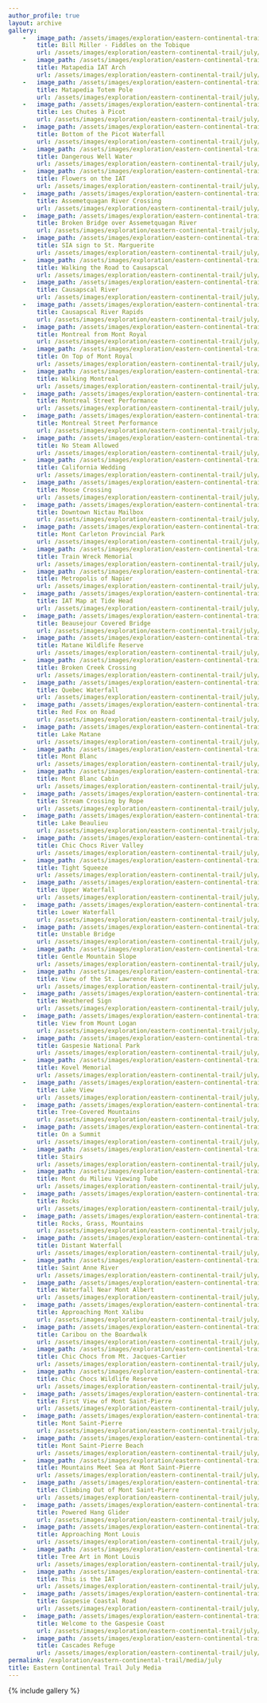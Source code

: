 ```yaml
---
author_profile: true
layout: archive
gallery:
    -   image_path: /assets/images/exploration/eastern-continental-trail/july/small/2-1.jpg
        title: Bill Miller - Fiddles on the Tobique
        url: /assets/images/exploration/eastern-continental-trail/july/large/2-1.jpg
    -   image_path: /assets/images/exploration/eastern-continental-trail/july/small/4-1.jpg
        title: Matapedia IAT Arch
        url: /assets/images/exploration/eastern-continental-trail/july/large/4-1.jpg
    -   image_path: /assets/images/exploration/eastern-continental-trail/july/small/4-2.jpg
        title: Matapedia Totem Pole
        url: /assets/images/exploration/eastern-continental-trail/july/large/4-2.jpg
    -   image_path: /assets/images/exploration/eastern-continental-trail/july/small/4-3.jpg
        title: Les Chutes à Picot
        url: /assets/images/exploration/eastern-continental-trail/july/large/4-3.jpg
    -   image_path: /assets/images/exploration/eastern-continental-trail/july/small/4-4.jpg
        title: Bottom of the Picot Waterfall
        url: /assets/images/exploration/eastern-continental-trail/july/large/4-4.jpg
    -   image_path: /assets/images/exploration/eastern-continental-trail/july/small/4-5.jpg
        title: Dangerous Well Water
        url: /assets/images/exploration/eastern-continental-trail/july/large/4-5.jpg
    -   image_path: /assets/images/exploration/eastern-continental-trail/july/small/4-6.jpg
        title: Flowers on the IAT
        url: /assets/images/exploration/eastern-continental-trail/july/large/4-6.jpg
    -   image_path: /assets/images/exploration/eastern-continental-trail/july/small/4-7.jpg
        title: Assemetquagan River Crossing
        url: /assets/images/exploration/eastern-continental-trail/july/large/4-7.jpg
    -   image_path: /assets/images/exploration/eastern-continental-trail/july/small/4-8.jpg
        title: Broken Bridge over Assemetquagan River
        url: /assets/images/exploration/eastern-continental-trail/july/large/4-8.jpg
    -   image_path: /assets/images/exploration/eastern-continental-trail/july/small/5-1.jpg
        title: SIA sign to St. Marguerite
        url: /assets/images/exploration/eastern-continental-trail/july/large/5-1.jpg
    -   image_path: /assets/images/exploration/eastern-continental-trail/july/small/5-2.jpg
        title: Walking the Road to Causapscal
        url: /assets/images/exploration/eastern-continental-trail/july/large/5-2.jpg
    -   image_path: /assets/images/exploration/eastern-continental-trail/july/small/6-1.jpg
        title: Causapscal River
        url: /assets/images/exploration/eastern-continental-trail/july/large/6-1.jpg
    -   image_path: /assets/images/exploration/eastern-continental-trail/july/small/6-2.jpg
        title: Causapscal River Rapids
        url: /assets/images/exploration/eastern-continental-trail/july/large/6-2.jpg
    -   image_path: /assets/images/exploration/eastern-continental-trail/july/small/8-1.jpg
        title: Montreal from Mont Royal
        url: /assets/images/exploration/eastern-continental-trail/july/large/8-1.jpg
    -   image_path: /assets/images/exploration/eastern-continental-trail/july/small/8-2.jpg
        title: On Top of Mont Royal
        url: /assets/images/exploration/eastern-continental-trail/july/large/8-2.jpg
    -   image_path: /assets/images/exploration/eastern-continental-trail/july/small/8-3.jpg
        title: Walking Montreal
        url: /assets/images/exploration/eastern-continental-trail/july/large/8-3.jpg
    -   image_path: /assets/images/exploration/eastern-continental-trail/july/small/8-4.jpg
        title: Montreal Street Performance
        url: /assets/images/exploration/eastern-continental-trail/july/large/8-4.jpg
    -   image_path: /assets/images/exploration/eastern-continental-trail/july/small/8-5.jpg
        title: Montreal Street Performance
        url: /assets/images/exploration/eastern-continental-trail/july/large/8-5.jpg
    -   image_path: /assets/images/exploration/eastern-continental-trail/july/small/10-1.jpg
        title: No Steam Allowed
        url: /assets/images/exploration/eastern-continental-trail/july/large/10-1.jpg
    -   image_path: /assets/images/exploration/eastern-continental-trail/july/small/14-1.jpg
        title: California Wedding
        url: /assets/images/exploration/eastern-continental-trail/july/large/14-1.jpg
    -   image_path: /assets/images/exploration/eastern-continental-trail/july/small/18-1.jpg
        title: Moose Crossing
        url: /assets/images/exploration/eastern-continental-trail/july/large/18-1.jpg
    -   image_path: /assets/images/exploration/eastern-continental-trail/july/small/18-2.jpg
        title: Downtown Nictau Mailbox
        url: /assets/images/exploration/eastern-continental-trail/july/large/18-2.jpg
    -   image_path: /assets/images/exploration/eastern-continental-trail/july/small/19-1.jpg
        title: Mont Carleton Provincial Park
        url: /assets/images/exploration/eastern-continental-trail/july/large/19-1.jpg
    -   image_path: /assets/images/exploration/eastern-continental-trail/july/small/21-1.jpg
        title: Train Wreck Memorial
        url: /assets/images/exploration/eastern-continental-trail/july/large/21-1.jpg
    -   image_path: /assets/images/exploration/eastern-continental-trail/july/small/21-2.jpg
        title: Metropolis of Napier
        url: /assets/images/exploration/eastern-continental-trail/july/large/21-2.jpg
    -   image_path: /assets/images/exploration/eastern-continental-trail/july/small/21-3.jpg
        title: IAT Map at Tide Head
        url: /assets/images/exploration/eastern-continental-trail/july/large/21-3.jpg
    -   image_path: /assets/images/exploration/eastern-continental-trail/july/small/22-1.jpg
        title: Beausejour Covered Bridge
        url: /assets/images/exploration/eastern-continental-trail/july/large/22-1.jpg
    -   image_path: /assets/images/exploration/eastern-continental-trail/july/small/22-2.jpg
        title: Matane Wildlife Reserve
        url: /assets/images/exploration/eastern-continental-trail/july/large/22-2.jpg
    -   image_path: /assets/images/exploration/eastern-continental-trail/july/small/23-1.jpg
        title: Broken Creek Crossing
        url: /assets/images/exploration/eastern-continental-trail/july/large/23-1.jpg
    -   image_path: /assets/images/exploration/eastern-continental-trail/july/small/23-2.jpg
        title: Quebec Waterfall
        url: /assets/images/exploration/eastern-continental-trail/july/large/23-2.jpg
    -   image_path: /assets/images/exploration/eastern-continental-trail/july/small/23-3.jpg
        title: Red Fox on Road
        url: /assets/images/exploration/eastern-continental-trail/july/large/23-3.jpg
    -   image_path: /assets/images/exploration/eastern-continental-trail/july/small/23-4.jpg
        title: Lake Matane
        url: /assets/images/exploration/eastern-continental-trail/july/large/23-4.jpg
    -   image_path: /assets/images/exploration/eastern-continental-trail/july/small/24-1.jpg
        title: Mont Blanc
        url: /assets/images/exploration/eastern-continental-trail/july/large/24-1.jpg
    -   image_path: /assets/images/exploration/eastern-continental-trail/july/small/24-2.jpg
        title: Mont Blanc Cabin
        url: /assets/images/exploration/eastern-continental-trail/july/large/24-2.jpg
    -   image_path: /assets/images/exploration/eastern-continental-trail/july/small/24-3.jpg
        title: Stream Crossing by Rope
        url: /assets/images/exploration/eastern-continental-trail/july/large/24-3.jpg
    -   image_path: /assets/images/exploration/eastern-continental-trail/july/small/25-1.jpg
        title: Lake Beaulieu
        url: /assets/images/exploration/eastern-continental-trail/july/large/25-1.jpg
    -   image_path: /assets/images/exploration/eastern-continental-trail/july/small/25-2.jpg
        title: Chic Chocs River Valley
        url: /assets/images/exploration/eastern-continental-trail/july/large/25-2.jpg
    -   image_path: /assets/images/exploration/eastern-continental-trail/july/small/25-3.jpg
        title: Tight Squeeze
        url: /assets/images/exploration/eastern-continental-trail/july/large/25-3.jpg
    -   image_path: /assets/images/exploration/eastern-continental-trail/july/small/25-4.jpg
        title: Upper Waterfall
        url: /assets/images/exploration/eastern-continental-trail/july/large/25-4.jpg
    -   image_path: /assets/images/exploration/eastern-continental-trail/july/small/25-5.jpg
        title: Lower Waterfall
        url: /assets/images/exploration/eastern-continental-trail/july/large/25-5.jpg
    -   image_path: /assets/images/exploration/eastern-continental-trail/july/small/25-6.jpg
        title: Unstable Bridge
        url: /assets/images/exploration/eastern-continental-trail/july/large/25-6.jpg
    -   image_path: /assets/images/exploration/eastern-continental-trail/july/small/25-7.jpg
        title: Gentle Mountain Slope
        url: /assets/images/exploration/eastern-continental-trail/july/large/25-7.jpg
    -   image_path: /assets/images/exploration/eastern-continental-trail/july/small/25-8.jpg
        title: View of the St. Lawrence River
        url: /assets/images/exploration/eastern-continental-trail/july/large/25-8.jpg
    -   image_path: /assets/images/exploration/eastern-continental-trail/july/small/25-9.jpg
        title: Weathered Sign
        url: /assets/images/exploration/eastern-continental-trail/july/large/25-9.jpg
    -   image_path: /assets/images/exploration/eastern-continental-trail/july/small/25-10.jpg
        title: View from Mount Logan
        url: /assets/images/exploration/eastern-continental-trail/july/large/25-10.jpg
    -   image_path: /assets/images/exploration/eastern-continental-trail/july/small/25-11.jpg
        title: Gaspesie National Park
        url: /assets/images/exploration/eastern-continental-trail/july/large/25-11.jpg
    -   image_path: /assets/images/exploration/eastern-continental-trail/july/small/26-1.jpg
        title: Kovel Memorial
        url: /assets/images/exploration/eastern-continental-trail/july/large/26-1.jpg
    -   image_path: /assets/images/exploration/eastern-continental-trail/july/small/26-2.jpg
        title: Lake View
        url: /assets/images/exploration/eastern-continental-trail/july/large/26-2.jpg
    -   image_path: /assets/images/exploration/eastern-continental-trail/july/small/26-3.jpg
        title: Tree-Covered Mountains
        url: /assets/images/exploration/eastern-continental-trail/july/large/26-3.jpg
    -   image_path: /assets/images/exploration/eastern-continental-trail/july/small/26-4.jpg
        title: On a Summit
        url: /assets/images/exploration/eastern-continental-trail/july/large/26-4.jpg
    -   image_path: /assets/images/exploration/eastern-continental-trail/july/small/26-5.jpg
        title: Stairs
        url: /assets/images/exploration/eastern-continental-trail/july/large/26-5.jpg
    -   image_path: /assets/images/exploration/eastern-continental-trail/july/small/26-6.jpg
        title: Mont du Milieu Viewing Tube
        url: /assets/images/exploration/eastern-continental-trail/july/large/26-6.jpg
    -   image_path: /assets/images/exploration/eastern-continental-trail/july/small/27-1.jpg
        title: Rocks
        url: /assets/images/exploration/eastern-continental-trail/july/large/27-1.jpg
    -   image_path: /assets/images/exploration/eastern-continental-trail/july/small/27-2.jpg
        title: Rocks, Grass, Mountains
        url: /assets/images/exploration/eastern-continental-trail/july/large/27-2.jpg
    -   image_path: /assets/images/exploration/eastern-continental-trail/july/small/27-3.jpg
        title: Distant Waterfall
        url: /assets/images/exploration/eastern-continental-trail/july/large/27-3.jpg
    -   image_path: /assets/images/exploration/eastern-continental-trail/july/small/27-4.jpg
        title: Saint Anne River
        url: /assets/images/exploration/eastern-continental-trail/july/large/27-4.jpg
    -   image_path: /assets/images/exploration/eastern-continental-trail/july/small/27-5.jpg
        title: Waterfall Near Mont Albert
        url: /assets/images/exploration/eastern-continental-trail/july/large/27-5.jpg
    -   image_path: /assets/images/exploration/eastern-continental-trail/july/small/27-6.jpg
        title: Approaching Mont Xalibu
        url: /assets/images/exploration/eastern-continental-trail/july/large/27-6.jpg
    -   image_path: /assets/images/exploration/eastern-continental-trail/july/small/28-1.jpg
        title: Caribou on the Boardwalk
        url: /assets/images/exploration/eastern-continental-trail/july/large/28-1.jpg
    -   image_path: /assets/images/exploration/eastern-continental-trail/july/small/28-2.jpg
        title: Chic Chocs from Mt. Jacques-Cartier
        url: /assets/images/exploration/eastern-continental-trail/july/large/28-2.jpg
    -   image_path: /assets/images/exploration/eastern-continental-trail/july/small/28-3.jpg
        title: Chic Chocs Wildlife Reserve
        url: /assets/images/exploration/eastern-continental-trail/july/large/28-3.jpg
    -   image_path: /assets/images/exploration/eastern-continental-trail/july/small/29-1.jpg
        title: First View of Mont Saint-Pierre
        url: /assets/images/exploration/eastern-continental-trail/july/large/29-1.jpg
    -   image_path: /assets/images/exploration/eastern-continental-trail/july/small/29-2.jpg
        title: Mont Saint-Pierre
        url: /assets/images/exploration/eastern-continental-trail/july/large/29-2.jpg
    -   image_path: /assets/images/exploration/eastern-continental-trail/july/small/29-3.jpg
        title: Mont Saint-Pierre Beach
        url: /assets/images/exploration/eastern-continental-trail/july/large/29-3.jpg
    -   image_path: /assets/images/exploration/eastern-continental-trail/july/small/29-4.jpg
        title: Mountains Meet Sea at Mont Saint-Pierre
        url: /assets/images/exploration/eastern-continental-trail/july/large/29-4.jpg
    -   image_path: /assets/images/exploration/eastern-continental-trail/july/small/29-5.jpg
        title: Climbing Out of Mont Saint-Pierre
        url: /assets/images/exploration/eastern-continental-trail/july/large/29-5.jpg
    -   image_path: /assets/images/exploration/eastern-continental-trail/july/small/29-6.jpg
        title: Powered Hang Glider
        url: /assets/images/exploration/eastern-continental-trail/july/large/29-6.jpg
    -   image_path: /assets/images/exploration/eastern-continental-trail/july/small/29-7.jpg
        title: Approaching Mont Louis
        url: /assets/images/exploration/eastern-continental-trail/july/large/29-7.jpg
    -   image_path: /assets/images/exploration/eastern-continental-trail/july/small/29-8.jpg
        title: Tree Art in Mont Louis
        url: /assets/images/exploration/eastern-continental-trail/july/large/29-8.jpg
    -   image_path: /assets/images/exploration/eastern-continental-trail/july/small/29-9.jpg
        title: This is the IAT
        url: /assets/images/exploration/eastern-continental-trail/july/large/29-9.jpg
    -   image_path: /assets/images/exploration/eastern-continental-trail/july/small/30-1.jpg
        title: Gaspesie Coastal Road
        url: /assets/images/exploration/eastern-continental-trail/july/large/30-1.jpg
    -   image_path: /assets/images/exploration/eastern-continental-trail/july/small/31-1.jpg
        title: Welcome to the Gaspesie Coast
        url: /assets/images/exploration/eastern-continental-trail/july/large/31-1.jpg
    -   image_path: /assets/images/exploration/eastern-continental-trail/july/small/31-2.jpg
        title: Cascades Refuge
        url: /assets/images/exploration/eastern-continental-trail/july/large/31-2.jpg
permalink: /exploration/eastern-continental-trail/media/july
title: Eastern Continental Trail July Media
---
```

<style type="text/css" rel="stylesheet">
@media (min-width: 37.5em) {
    figure img {
        height: 8em;
        object-fit: cover
    }
}
</style>
{% include gallery %}
